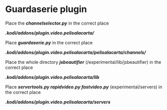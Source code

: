 # Guardaserie plugin

Place the ***channelselector.py*** in the correct place

***.kodi/addons/plugin.video.pelisalacarta/***

Place ***guardaserie.py*** in the correct place

***.kodi/addons/plugin.video.pelisalacarta/pelisalacarta/channels/***

Place the whole directory ***jsbeautifier*** (/experimental/lib/jsbeautifier) in the correct place

***.kodi/addons/plugin.video.pelisalacarta/lib***

Place ***servertools.py rapidvideo.py fastvideo.py*** (experimental/servers) in the correct place

***.kodi/addons/plugin.video.pelisalacarta/servers***

